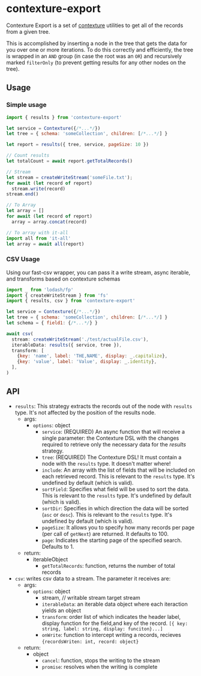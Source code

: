 ﻿# contexture-export

Contexture Export is a set of [contexture](https://github.com/smartprocure/contexture) utilities to get all of the records from a given tree.

This is accomplished by inserting a node in the tree that gets the data for you over one or more iterations. To do this correctly and efficiently, the tree is wrapped in an `AND` group (in case the root was an `OR`) and recursively marked `filterOnly` (to prevent getting results for any other nodes on the tree).

## Usage

### Simple usage
```js
import { results } from 'contexture-export'

let service = Contexture({/*...*/})
let tree = { schema: 'someCollection', children: [/*...*/] }

let report = results({ tree, service, pageSize: 10 })

// Count results
let totalCount = await report.getTotalRecords()

// Stream
let stream = createWriteStream('someFile.txt');
for await (let record of report)
  stream.write(record)
stream.end()

// To Array
let array = []
for await (let record of report)
  array = array.concat(record)

// To array with it-all
import all from 'it-all'
let array = await all(report)
```

### CSV Usage
Using our fast-csv wrapper, you can pass it a write stream, async iterable, and transforms based on contexture schemas

```js
import _ from 'lodash/fp'
import { createWriteStream } from 'fs'
import { results, csv } from 'contexture-export'

let service = Contexture({/*...*/})
let tree = { schema: 'someCollection', children: [/*...*/] }
let schema = { field1: {/*...*/} }

await csv(
  stream: createWriteStream('./test/actualFile.csv'),
  iterableData: results({ service, tree }),
  transform: [
    {key: 'name', label: 'THE,NAME', display: _.capitalize},
    {key: 'value', label: 'Value', display: _.identity},
  ],
)
```

## API

- `results`: This strategy extracts the records out of the node with
  `results` type. It's not affected by the position of the
  results node.
    - args:
        - `options`: object
            - `service`: (REQUIRED) An async function that will receive a single parameter:
              the Contexture DSL with the changes required to retrieve only the
              necessary data for the _results_ strategy.
            - `tree`: (REQUIRED) The Contexture DSL! It must contain a node with the
              `results` type. It doesn't matter where!
            - `include`: An array with the list of fields that will
              be included on each retrieved record. This is relevant to the
              `results` type. It's undefined by default (which is valid).
            - `sortField`: Specifies what field will be used to sort the data.
              This is relevant to the `results` type. It's undefined by default
              (which is valid).
            - `sortDir`: Specifies in which direction the data will be sorted
              (`asc` or `desc`).  This is relevant to the `results` type. It's
              undefined by default (which is valid).
            - `pageSize`: It allows you to specify how many records per page
              (per call of `getNext`) are returned. It defaults to 100.
            - `page`: Indicates the starting page of the specified search.
              Defaults to 1.
    - return:
        - iterableObject
            - `getTotalRecords`: function, returns the number of total records
- `csv`: writes csv data to a stream. The parameter it receives are:
    - args:
        - `options`: object
            - stream, // writable stream target stream
            - `iterableData`: an iterable data object where each iteraction yields an object
            - `transform`: order list of which indicates the header label,
              display function for the field,and key of the record. `[{ key: string, label: string, display: funciton}...]`
            - `onWrite`: function to intercept writing a records, recieves `{recordsWriten: int, record: object}`
    - return:
        - object
            - `cancel`: function, stops the writing to the stream
            - `promise`: resolves when the writing is complete
